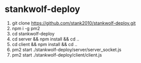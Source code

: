 # stankwolf-deploy
1. git clone https://github.com/stank2010/stankwolf-deploy.git
2. npm i -g pm2
3. cd stankwolf-deploy
4. cd server && npm install && cd ..
5. cd client && npm install && cd ..
6. pm2 start ./stankwolf-deploy/server/server_socket.js
7. pm2 start ./stankwolf-deploy/client/client.js
